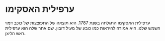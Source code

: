 # ערפילית האסקימו

ערפילית האסקימו התגלתה בשנת 1787. היא תוצאה של התפוצצות של כוכב דמוי השמש שלנו.
היא אמורה להיראות כמו כובע של מעיל דובון. שם אחר שלה הוא ערפילית ראש הליצן.
